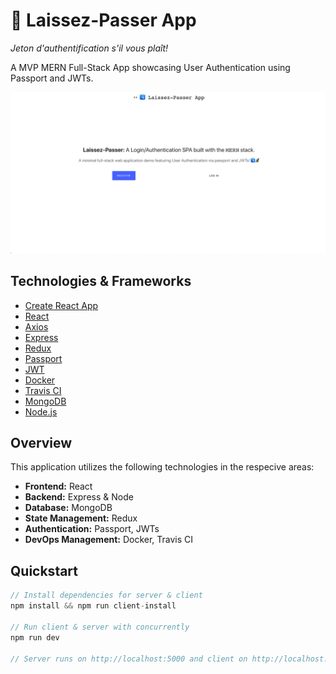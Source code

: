 # 🛂 Laissez-Passer App

_Jeton d'authentification s'il vous plaît!_

A MVP MERN Full-Stack App showcasing User Authentication using Passport and JWTs.

![app-demo](./README/app-demo.png)

## Technologies & Frameworks

- [Create React App](https://facebook.github.io/create-react-app/)
- [React](https://reactjs.org/)
- [Axios](https://github.com/axios/axios)
- [Express](https://expressjs.com/)
- [Redux](https://redux.js.org/)
- [Passport](http://www.passportjs.org/)
- [JWT](https://jwt.io/)
- [Docker](https://www.docker.com/)
- [Travis CI](https://travis-ci.org/)
- [MongoDB](https://www.mongodb.com/)
- [Node.js](https://nodejs.org/en/)

## Overview

This application utilizes the following technologies in the respecive areas:

- **Frontend:** React
- **Backend:** Express & Node
- **Database:** MongoDB
- **State Management:** Redux
- **Authentication:** Passport, JWTs
- **DevOps Management:** Docker, Travis CI

## Quickstart

```javascript
// Install dependencies for server & client
npm install && npm run client-install

// Run client & server with concurrently
npm run dev

// Server runs on http://localhost:5000 and client on http://localhost:3000
```
